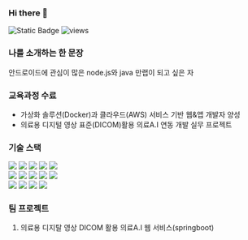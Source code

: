 ### Hi there 👋
![Static Badge](https://img.shields.io/badge/Email-03C75A?style=flat-square&logo-Naver&logoColor-white)
![views](https://gh-hits.nomadcoders.workers.dev/view?username=phser29)

### 나를 소개하는 한 문장
안드로이드에 관심이 많은 node.js와 java 만랩이 되고 싶은 자

### 교육과정 수료
* 가상화 솔루션(Docker)과 클라우드(AWS) 서비스 기반 웹&앱 개발자 양성
* 의료용 디지털 영상 표준(DICOM)활용 의료A.I 연동 개발 실무 프로젝트

### 기술 스택
<div>
  <img src="https://img.shields.io/badge/java-007396?style=for-the-badge&logo=java&logoColor=white"> 
  <img src="https://img.shields.io/badge/html5-E34F26?style=for-the-badge&logo=html5&logoColor=white"> 
  <img src="https://img.shields.io/badge/css-1572B6?style=for-the-badge&logo=css3&logoColor=white"> 
  <img src="https://img.shields.io/badge/javascript-F7DF1E?style=for-the-badge&logo=javascript&logoColor=black"> 
  <img src="https://img.shields.io/badge/jquery-0769AD?style=for-the-badge&logo=jquery&logoColor=white">
  <br>
  <img src="https://img.shields.io/badge/oracle-F80000?style=for-the-badge&logo=oracle&logoColor=white"> 
  <img src="https://img.shields.io/badge/mysql-4479A1?style=for-the-badge&logo=mysql&logoColor=white"> 
  <img src="https://img.shields.io/badge/mongoDB-47A248?style=for-the-badge&logo=MongoDB&logoColor=white">
  <img src="https://img.shields.io/badge/react-61DAFB?style=for-the-badge&logo=react&logoColor=black"> 
  <img src="https://img.shields.io/badge/node.js-339933?style=for-the-badge&logo=Node.js&logoColor=white">
  <br>
  <img src="https://img.shields.io/badge/spring-6DB33F?style=for-the-badge&logo=spring&logoColor=white"> 
  <img src="https://img.shields.io/badge/docker-5Dj33e?style=for-the-badge&logo=docker&logoColor=white">
  <img src="https://img.shields.io/badge/kotlin-007396?style=for-the-badge&logo=kotlin&logoColor=white">
  <img src="https://img.shields.io/badge/android-007396?style=for-the-badge&logo=android&logoColor=white">
</div>


### 팀 프로젝트
1. 의료용 디지탈 영상 DICOM 활용 의료A.I 웹 서비스(springboot)
